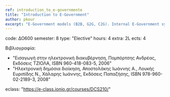 ```yaml
---
ref: introduction_to_e-governmente
title: "Introduction to E-Government"
author: pkour
excerpt: "E-Government models (B2B, G2G, C2G). Internal E-Government systems. external e-Government systems. Design and development principles of e-government services. Public operations and ICT-based business process re-engineering. Technologies, standards and policies supporting interoperability on e-government services. Public e-procurement systems. E-Invoicing systems.  Social media and e-government. E-participation and e-democracy systems. Adoption and success of e-government services and systems. "
---
```


code: ΔΟ600
semester: 8
type: "Elective"
hours: 4
extra: 2L
ects: 4

Βιβλιογραφία: 
  - "Εισαγωγή στην ηλεκτρονική διακυβέρνηση, Πομπόρτσης Ανδρέας, Εκδόσεις ΤΖΙΟΛΑ, ISBN 960-418-083-5, 2006"
  - "Ηλεκτρονική δημόσια διοίκηση, Αποστολάκης Ιωάννης Α., Λουκής Ευριπίδης Ν., Χάλαρης Ιωάννης, Εκδόσεις Παπαζήσης, ISBN 978-960-02-2189-3, 2008"
  
eclass: "https://e-class.ionio.gr/courses/DCS210/"

